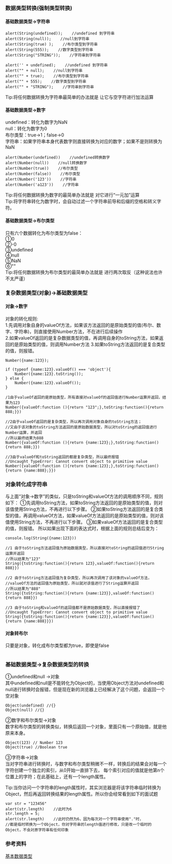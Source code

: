 ### 数据类型转换(强制类型转换)

#### 基础数据类型->字符串
```
alert(String(undefined));    //undefined 到字符串
alert(String(null));    //null到字符串
alert(String(true) );    //布尔类型到字符串
alert(String(555));    //数字类型到字符串
alert(String("STRING"));    //字符串到字符串
```

```
alert('' + undefined);    //undefined 到字符串
alert("" + null);    //null到字符串
alert("" + true);    //布尔类型到字符串
alert("" + 555);    //数字类型到字符串
alert("" + "STRING");    //字符串到字符串
```

Tip:将任何数据转换为字符串最简单的办法就是 让它与空字符进行加法运算  

#### 基础数据类型->数字
undefined：转化为数字为NaN  
null：转化为数字为0  
布尔类型：true→1；false→0  
字符串：如果字符串本身代表数字则直接转换为对应的数字；如果不是则转换为NaN  

```
alert(Number(undefined))    //undefined转换数字
alert(Number(null))    //null转换数字
alert(Number(true))    //布尔类型
alert(Number(false))    //布尔类型
alert(Number('123'))    //字符串
alert(Number('a123'))    //字符串
```

Tip:将任何数据转换为数字的最简单办法就是 对它进行“一元加”运算  
Tip:将字符串转化为数字时，会自动过滤一个字符串前导和后缀的空格和转义字符。 

#### 基础数据类型->布尔类型
只有六个数据转化为布尔类型为false：  
①0  
②-0  
③undefined  
④null  
⑤NaN  
⑥""  
Tip:将任何数据转换为布尔类型的最简单办法就是 进行两次取反（这种说法也许不太严谨）  

### 复杂数据类型(对象)->基础数据类型
#### 对象->数字
对象的转化规则:  
1.先调用对象自身的valueOf方法，如果该方法返回的是原始类型的值(布尔、数字、字符串)，则直接使用Number方法，不在进行后续操作  
2.如果valueOf返回的是复杂数据类型的值，再调用自身的toString方法，如果返回的是原始类型的值，则调用Number方法
3.如果toString方法返回的是复合类型的值，则报错。  
```
Number({name:123});
```

```
if (typeof {name:123}.valueOf() === 'object'){
    Number({name:123}.toString());
} else {
    Number({name:123}.valueOf());
}
```

```
/1由于valueOf返回的是原始类型，所有直接对valueOf的返回值进行Number运算并返回，结果为123
Number({valueOf:function (){return "123";},toString:function(){return 888;}})

//2由于valueOf返回的是复杂类型，所以再次调用对象自身的toString方法；
//又由于该对象的toString方法返回的是原始数据类型，所以对toString的返回值进行Number运算，并返回
//所以最终结果为888
Number({valueOf:function (){return {name:123};},toString:function(){return 888;}})

//3由于valueOf和toString返回的都是复杂类型，所以最终报错
//Uncaught TypeError: Cannot convert object to primitive value
Number({valueOf:function (){return {name:123};},toString:function(){return {name:888};}})
```

### 对象转化成字符串
与上面“对象→数字”的类似，只是toString和valueOf方法的调用顺序不同，规则如下：
①先调用toString方法，如果toString方法返回的是原始类型的值，则对该值使用String方法，不再进行以下步骤。
②如果toString方法返回的是复合类型的值，再调用valueOf方法，如果valueOf方法返回的是原始类型的值，则对该值使用String方法，不再进行以下步骤。
③如果valueOf方法返回的是复合类型的值，则报错。
所以如果出现下面的表达式时，根据上面的规则总结后变为：  
```
console.log(String({name:123}))
```

```
//1 由于toString方法返回值为原始数据类型，所以直接对toString的返回值进行String运算并返回
//所以结果为"123"
String({toString:function(){return 123},valueOf:function(){return 888}})

//2 由于toString方法返回值为复杂类型，所以再次调用了该对象的valueOf方法，
//valueOf方法的返回值为原始类型，所以就对该值进行了String运算并返回
//所以结果为"888"
String({toString:function(){return {name:123}},valueOf:function(){return 888}})

//3 由于toString和valueOf的返回值都不是原始数据类型，所以直接报错了
//Uncaught TypeError: Cannot convert object to primitive value
String({toString:function(){return {name:123}},valueOf:function(){return {name:888}}})
```

#### 对象转布尔
只要是对象，转化成布尔类型都为true，即使是false
```

```


### 基础数据类型->复杂数据类型的转换
①undefined和null →对象  
其中undefined和null是不能转化为Object的，当使用Object方法对undefined和null进行转换时会报错，但是现在新的浏览器上已经解决了这个问题，会返回一个空对象  
```
Object(undefined) //{}
Object(null) //{}
```
②数字和布尔类型→对象  
数字和布尔类型的转换类似，转换后返回一个对象，里面只有一个原始值，就是他原来本身。  
```
Object(123) // Number 123
Object(true) //Boolean true
```
③字符串→对象  
当对字符串进行转换时，与数字和布尔类型稍微不一样，转换后的结果会对每一个字符创建一个独立的索引，从0开始一直排下去，
每个索引对应的值就是他第n个位置上的字符；在此基础上，还有一个length属性。  

Tip:当你访问一个字符串的length属性时，其实浏览器是将该字符串临时转换为Object，然后再返回转换结果的length属性。所以你会经常看到如下的面试题   
```
var str = "123456"
alert(str.length)    //此时为6
str.length = 5;
alert(str.length)    //此时仍然为6，因为每次对一个字符串使用"."时，
//都是临时转换为一个Object，你对字符串的length值进行修改，只是改一个临时的Object，不会对原字符串有任何印象
```
### 参考资料
[基本数据类型](http://www.qdfuns.com/notes/21719/85309b8fae38a496a14f8cccc96286c7.html)  
  